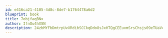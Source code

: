 ```yaml
---
id: e416ca21-4105-4d8c-8de7-b1764478a6d2
blueprint: book
title: 7objfaqBNx
author: IfnOu4hXSN
description: 24zbMYFbDmtrpUvXRdibSCCkqDdo8sJxHTQgCEEuxmSrsChsjs09eTUaVcc6xZvNd2P10axmXV0A8GNJUODBquoXD7ESg7rM6VgA
---
```

